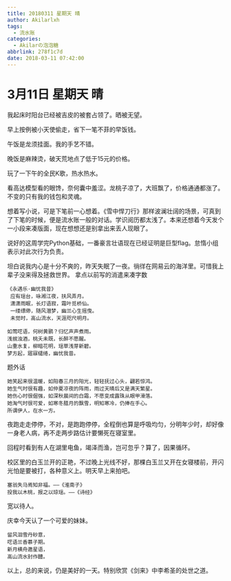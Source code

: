 ```yaml
---
title: 20180311 星期天 晴
author: Akilarlxh
tags:
  - 流水账
categories:
  - Akilarの泡泡糖
abbrlink: 278f1c7d
date: 2018-03-11 07:42:00
---
```

# 3月11日 星期天 晴

我起床时阳台已经被吉皮的被套占领了。晒被无望。

早上按例被小天使偷走，省下一笔不菲的早饭钱。

午饭是龙须挂面。我的手艺不错。

晚饭是麻辣烫，破天荒地点了低于15元的价格。

玩了一下午的全民K歌，热水热水。

看高达模型看的眼馋，奈何囊中羞涩。龙桃子凉了，大班飘了，价格通通都涨了。不变的只有我的钱包和灵魂。

想着写小说，可是下笔前一心想着。《雪中悍刀行》那样波澜壮阔的场景，可真到了下笔的时候，便是流水账一般的对话。学识阅历都太浅了。本来还想着今天发个一小段来凑版面，现在想想还是别拿出来丢人现眼了。

说好的这周学完Python基础，一番豪言壮语现在已经证明是巨型flag。怠惰小组表示对此次行为负责。

坦白说我内心是十分不爽的，昨天失眠了一夜。徜徉在网易云的海洋里。可惜我上辈子没来得及拯救世界。
拿点以前写的消遣来凑字数
```
《永遇乐·幽忧我昔》
 应有瑶台，咏湘江夜，扶风弄月。
 潇潇雨眠，长灯语寂，霜叶觅桥仙。
 一缕缥缈，随风潜梦，幽兰心生摇曳。
 未觉时，高山流水，天涯咫尺明月。
 
如莺呓语，何树黄鹂？归忆声声煮雨。
浅抿浊酒，桃夭未既，长醉不愿醒。
山重水复，柳暗花明，瑶草浅芽新碧。
梦方起，寤寐缱绻，幽忧我昔。
```
题外话
```
她笑起来很温暖，如阳春三月的阳光，轻轻抚过心头，翩若惊鸿。
她生气时很有趣，如仲夏凉夜的阵雨，雨过天晴后又是满天繁星。
她伤心时很倔强，如深秋晨间的白霜，不愿变成露珠从眼甲滑落。
她淘气时很可爱，如寒冬腊月的飘雪，明知寒冷，仍捧在手心。
所谓伊人，在水一方。
```
夜跑走走停停，不对，是跑跑停停，全程倒也算是呼吸均匀，分明年少时，却好像一身老人病，再不走两步路估计要懒死在寝室里。

回程时看到有人在湖里电鱼，竭泽而渔，岂可忽乎？算了，因果循环。

校区里的白玉兰开的正艳，不过晚上光线不好，那棵白玉兰又开在女寝楼前，开闪光怕是要被打，各种意义上。明天早上来拍吧。
```
塞翁失马焉知非福。——《淮南子》
投我以木桃，报之以琼瑶。——《诗经》
```
宽以待人。

庆幸今天认了一个可爱的妹妹。
```
留风洄雪丹砂意，
呓语兰香慕子期。
新月横舟邀星语，
高山流水封作醴。
```
以上，总的来说，仍是美好的一天。特别欣赏《剑来》中李希圣的处世之道。